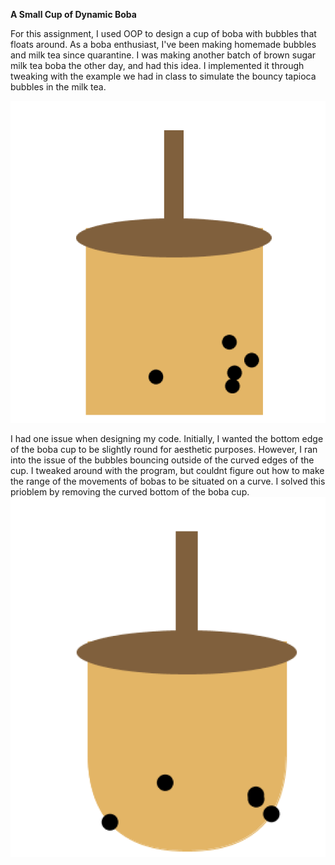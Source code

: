 **A Small Cup of Dynamic Boba**

For this assignment, I used OOP to design a cup of boba with bubbles that floats around. As a boba enthusiast, I've been making homemade bubbles and milk tea since quarantine. I was making another batch of brown sugar milk tea boba the other day, and had this idea. I implemented it through tweaking with the example we had in class to simulate the bouncy tapioca bubbles in the milk tea.

![](movingboba.jpg)

I had one issue when designing my code. Initially, I wanted the bottom edge of the boba cup to be slightly round for aesthetic purposes. However, I ran into the issue of the bubbles bouncing outside of the curved edges of the cup. I tweaked around with the program, but couldnt figure out how to make the range of the movements of bobas to be situated on a curve. I solved this prioblem by removing the curved bottom of the boba cup.
![](bug1.jpg)
